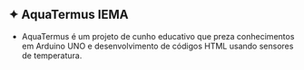 
## ✦ AquaTermus IEMA

- AquaTermus é um projeto de cunho educativo que preza conhecimentos em Arduino UNO e desenvolvimento de códigos HTML usando sensores de temperatura.
